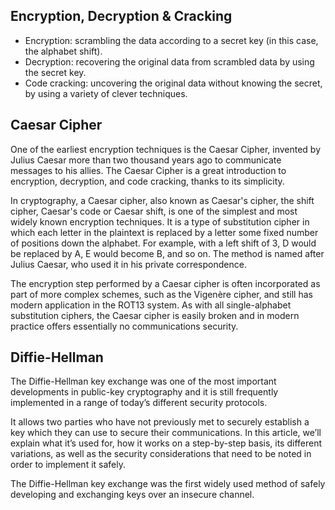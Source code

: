 ## Encryption, Decryption & Cracking

- Encryption: scrambling the data according to a secret key (in this case, the alphabet shift).
- Decryption: recovering the original data from scrambled data by using the secret key.
- Code cracking: uncovering the original data without knowing the secret, by using a variety of clever techniques.

## Caesar Cipher

One of the earliest encryption techniques is the Caesar Cipher, invented by Julius Caesar more than two thousand years ago to communicate messages to his allies.
The Caesar Cipher is a great introduction to encryption, decryption, and code cracking, thanks to its simplicity.

In cryptography, a Caesar cipher, also known as Caesar's cipher, the shift cipher, Caesar's code or Caesar shift, is one of the simplest and most widely known encryption techniques. It is a type of substitution cipher in which each letter in the plaintext is replaced by a letter some fixed number of positions down the alphabet. For example, with a left shift of 3, D would be replaced by A, E would become B, and so on. The method is named after Julius Caesar, who used it in his private correspondence.

The encryption step performed by a Caesar cipher is often incorporated as part of more complex schemes, such as the Vigenère cipher, and still has modern application in the ROT13 system. As with all single-alphabet substitution ciphers, the Caesar cipher is easily broken and in modern practice offers essentially no communications security.

## Diffie-Hellman

The Diffie-Hellman key exchange was one of the most important developments in public-key cryptography and it is still frequently implemented in a range of today’s different security protocols.

It allows two parties who have not previously met to securely establish a key which they can use to secure their communications. In this article, we’ll explain what it’s used for, how it works on a step-by-step basis, its different variations, as well as the security considerations that need to be noted in order to implement it safely.

The Diffie-Hellman key exchange was the first widely used method of safely developing and exchanging keys over an insecure channel.

